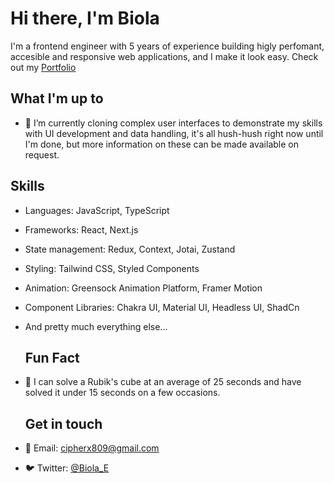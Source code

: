 
 # Hi there, I'm Biola 


I'm a frontend engineer with 5
years of experience
building higly perfomant,
accesible and responsive
web applications, and I make it look easy.
Check out my [Portfolio](https://portfolio-v2-yourgotopyromaniacs-projects.vercel.app/)

 ## What I'm up to
- 🔭 I’m currently cloning complex user interfaces to demonstrate my skills with UI development and data handling, it's all hush-hush right now until I'm done, but more information on these can be made available on request.

 ## Skills

- Languages: JavaScript, TypeScript
- Frameworks: React, Next.js
- State management: Redux, Context, Jotai, Zustand
- Styling: Tailwind CSS, Styled Components
- Animation: Greensock Animation Platform, Framer Motion
- Component Libraries: Chakra UI, Material UI, Headless UI, ShadCn
- And pretty much everything else...

  ## Fun Fact
- 🎨 I can solve a Rubik's cube at an average of 25 seconds and have solved it under 15 seconds on a few occasions.

  ## Get in touch
- 📧 Email: [cipherx809@gmail.com](mailto:cipherx809@gmail.com)
- 🐦 Twitter: [@Biola_E](https://x.com/biola_e)
